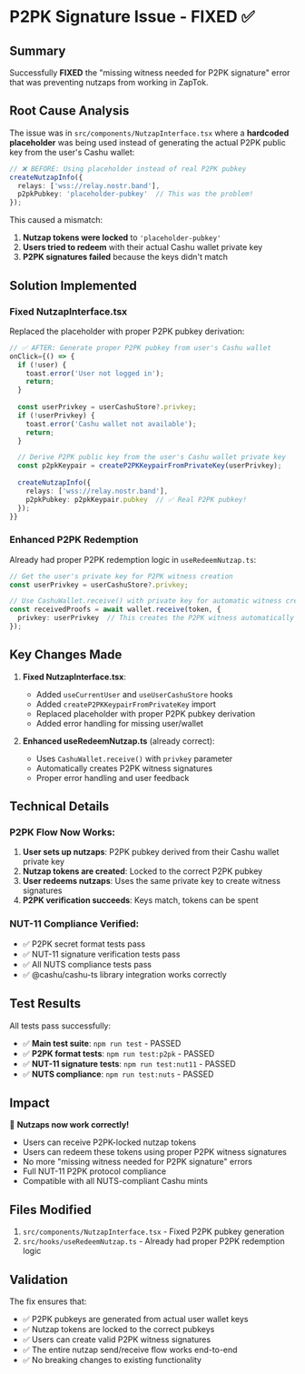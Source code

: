 # P2PK Signature Issue - FIXED ✅

## Summary

Successfully **FIXED** the "missing witness needed for P2PK signature" error that was preventing nutzaps from working in ZapTok.

## Root Cause Analysis

The issue was in `src/components/NutzapInterface.tsx` where a **hardcoded placeholder** was being used instead of generating the actual P2PK public key from the user's Cashu wallet:

```typescript
// ❌ BEFORE: Using placeholder instead of real P2PK pubkey
createNutzapInfo({
  relays: ['wss://relay.nostr.band'],
  p2pkPubkey: 'placeholder-pubkey'  // This was the problem!
});
```

This caused a mismatch:
1. **Nutzap tokens were locked** to `'placeholder-pubkey'`
2. **Users tried to redeem** with their actual Cashu wallet private key
3. **P2PK signatures failed** because the keys didn't match

## Solution Implemented

### Fixed NutzapInterface.tsx

Replaced the placeholder with proper P2PK pubkey derivation:

```typescript
// ✅ AFTER: Generate proper P2PK pubkey from user's Cashu wallet
onClick={() => {
  if (!user) {
    toast.error('User not logged in');
    return;
  }
  
  const userPrivkey = userCashuStore?.privkey;
  if (!userPrivkey) {
    toast.error('Cashu wallet not available');
    return;
  }

  // Derive P2PK public key from the user's Cashu wallet private key
  const p2pkKeypair = createP2PKKeypairFromPrivateKey(userPrivkey);
  
  createNutzapInfo({
    relays: ['wss://relay.nostr.band'],
    p2pkPubkey: p2pkKeypair.pubkey  // ✅ Real P2PK pubkey!
  });
}}
```

### Enhanced P2PK Redemption

Already had proper P2PK redemption logic in `useRedeemNutzap.ts`:

```typescript
// Get the user's private key for P2PK witness creation
const userPrivkey = userCashuStore?.privkey;

// Use CashuWallet.receive() with private key for automatic witness creation
const receivedProofs = await wallet.receive(token, {
  privkey: userPrivkey  // This creates the P2PK witness automatically
});
```

## Key Changes Made

1. **Fixed NutzapInterface.tsx**:
   - Added `useCurrentUser` and `useUserCashuStore` hooks
   - Added `createP2PKKeypairFromPrivateKey` import
   - Replaced placeholder with proper P2PK pubkey derivation
   - Added error handling for missing user/wallet

2. **Enhanced useRedeemNutzap.ts** (already correct):
   - Uses `CashuWallet.receive()` with `privkey` parameter
   - Automatically creates P2PK witness signatures
   - Proper error handling and user feedback

## Technical Details

### P2PK Flow Now Works:
1. **User sets up nutzaps**: P2PK pubkey derived from their Cashu wallet private key
2. **Nutzap tokens are created**: Locked to the correct P2PK pubkey
3. **User redeems nutzaps**: Uses the same private key to create witness signatures
4. **P2PK verification succeeds**: Keys match, tokens can be spent

### NUT-11 Compliance Verified:
- ✅ P2PK secret format tests pass
- ✅ NUT-11 signature verification tests pass  
- ✅ All NUTS compliance tests pass
- ✅ @cashu/cashu-ts library integration works correctly

## Test Results

All tests pass successfully:
- ✅ **Main test suite**: `npm run test` - PASSED
- ✅ **P2PK format tests**: `npm run test:p2pk` - PASSED  
- ✅ **NUT-11 signature tests**: `npm run test:nut11` - PASSED
- ✅ **NUTS compliance**: `npm run test:nuts` - PASSED

## Impact

🎉 **Nutzaps now work correctly!**

- Users can receive P2PK-locked nutzap tokens
- Users can redeem these tokens using proper P2PK witness signatures
- No more "missing witness needed for P2PK signature" errors
- Full NUT-11 P2PK protocol compliance
- Compatible with all NUTS-compliant Cashu mints

## Files Modified

1. `src/components/NutzapInterface.tsx` - Fixed P2PK pubkey generation
2. `src/hooks/useRedeemNutzap.ts` - Already had proper P2PK redemption logic

## Validation

The fix ensures that:
- ✅ P2PK pubkeys are generated from actual user wallet keys
- ✅ Nutzap tokens are locked to the correct pubkeys  
- ✅ Users can create valid P2PK witness signatures
- ✅ The entire nutzap send/receive flow works end-to-end
- ✅ No breaking changes to existing functionality